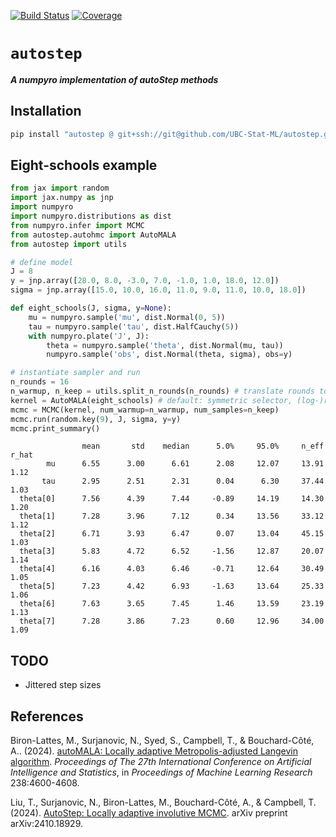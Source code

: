 [![Build Status](https://github.com/UBC-Stat-ML/autostep/actions/workflows/CI.yml/badge.svg?branch=main)](https://github.com/UBC-Stat-ML/autostep/actions/workflows/CI.yml?query=branch%3Amain)
[![Coverage](https://codecov.io/gh/UBC-Stat-ML/autostep/branch/main/graph/badge.svg)](https://codecov.io/gh/UBC-Stat-ML/autostep)

# `autostep`

***A numpyro implementation of autoStep methods***

## Installation

```bash
pip install "autostep @ git+ssh://git@github.com/UBC-Stat-ML/autostep.git"
```

## Eight-schools example

```python
from jax import random
import jax.numpy as jnp
import numpyro
import numpyro.distributions as dist
from numpyro.infer import MCMC
from autostep.autohmc import AutoMALA
from autostep import utils

# define model
J = 8
y = jnp.array([28.0, 8.0, -3.0, 7.0, -1.0, 1.0, 18.0, 12.0])
sigma = jnp.array([15.0, 10.0, 16.0, 11.0, 9.0, 11.0, 10.0, 18.0])

def eight_schools(J, sigma, y=None):
    mu = numpyro.sample('mu', dist.Normal(0, 5))
    tau = numpyro.sample('tau', dist.HalfCauchy(5))
    with numpyro.plate('J', J):
        theta = numpyro.sample('theta', dist.Normal(mu, tau))
        numpyro.sample('obs', dist.Normal(theta, sigma), obs=y)

# instantiate sampler and run
n_rounds = 16
n_warmup, n_keep = utils.split_n_rounds(n_rounds) # translate rounds to warmup/keep
kernel = AutoMALA(eight_schools) # default: symmetric selector, (log-)random mix preconditioner
mcmc = MCMC(kernel, num_warmup=n_warmup, num_samples=n_keep)
mcmc.run(random.key(9), J, sigma, y=y)
mcmc.print_summary()
```
```
                mean       std    median      5.0%     95.0%     n_eff     r_hat
        mu      6.55      3.00      6.61      2.08     12.07     13.91      1.12
       tau      2.95      2.51      2.31      0.04      6.30     37.44      1.03
  theta[0]      7.56      4.39      7.44     -0.89     14.19     14.30      1.20
  theta[1]      7.28      3.96      7.12      0.34     13.56     33.12      1.12
  theta[2]      6.71      3.93      6.47      0.07     13.04     45.15      1.03
  theta[3]      5.83      4.72      6.52     -1.56     12.87     20.07      1.14
  theta[4]      6.16      4.03      6.46     -0.71     12.64     30.49      1.05
  theta[5]      7.23      4.42      6.93     -1.63     13.64     25.33      1.06
  theta[6]      7.63      3.65      7.45      1.46     13.59     23.19      1.13
  theta[7]      7.28      3.86      7.23      0.60     12.96     34.00      1.09
```

## TODO

- Jittered step sizes

## References

Biron-Lattes, M., Surjanovic, N., Syed, S., Campbell, T., & Bouchard-Côté, A.. (2024). 
[autoMALA: Locally adaptive Metropolis-adjusted Langevin algorithm](https://proceedings.mlr.press/v238/biron-lattes24a.html). 
*Proceedings of The 27th International Conference on Artificial Intelligence and Statistics*, 
in *Proceedings of Machine Learning Research* 238:4600-4608.

Liu, T., Surjanovic, N., Biron-Lattes, M., Bouchard-Côté, A., & Campbell, T. (2024). 
[AutoStep: Locally adaptive involutive MCMC](https://arxiv.org/abs/2410.18929). arXiv preprint arXiv:2410.18929.
